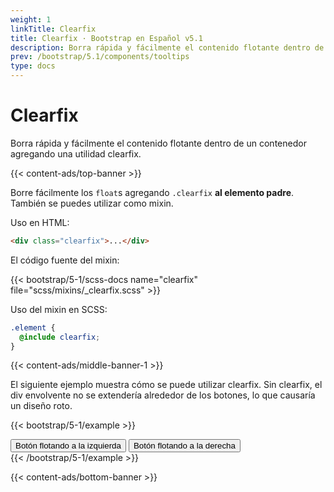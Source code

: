 ```yaml
---
weight: 1
linkTitle: Clearfix
title: Clearfix · Bootstrap en Español v5.1
description: Borra rápida y fácilmente el contenido flotante dentro de un contenedor agregando una utilidad clearfix.
prev: /bootstrap/5.1/components/tooltips
type: docs
---
```


# Clearfix

Borra rápida y fácilmente el contenido flotante dentro de un contenedor agregando una utilidad clearfix.

{{< content-ads/top-banner >}}

Borre fácilmente los `float`s agregando `.clearfix` **al elemento padre**. También se puedes utilizar como mixin.

Uso en HTML:

```html
<div class="clearfix">...</div>
```

El código fuente del mixin:

{{< bootstrap/5-1/scss-docs name="clearfix" file="scss/mixins/_clearfix.scss" >}}

Uso del mixin en SCSS:

```scss
.element {
  @include clearfix;
}
```

{{< content-ads/middle-banner-1 >}}

El siguiente ejemplo muestra cómo se puede utilizar clearfix. Sin clearfix, el div envolvente no se extendería alrededor de los botones, lo que causaría un diseño roto.

{{< bootstrap/5-1/example >}}
<div class="bg-info clearfix">
  <button type="button" class="btn btn-secondary float-start">Botón flotando a la izquierda</button>
  <button type="button" class="btn btn-secondary float-end">Botón flotando a la derecha</button>
</div>
{{< /bootstrap/5-1/example >}}

{{< content-ads/bottom-banner >}}